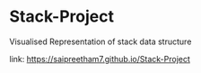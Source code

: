 # Stack-Project

Visualised Representation of stack data structure 

link: https://saipreetham7.github.io/Stack-Project

